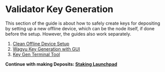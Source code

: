 # Validator Key Generation

This section of the guide is about how to safely create keys for depositing by setting up a new offline device, which can be the node itself, if done before the setup. However, the guides also work separately.

1. [Clean Offline Device Setup](./01-device-setup.md)
2. [Wagyu Key Generation with GUI](./02-lukso-wagyu.md)
3. [Key Gen Terminal Tool](./03-lukso-deposit-cli.md)

**Continue with making Deposits: [Staking Launchpad](/validator-key-stake/)**
